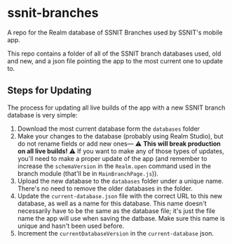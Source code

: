 # ssnit-branches
A repo for the Realm database of SSNIT Branches used by SSNIT's mobile app.

This repo contains a folder of all of the SSNIT branch databases used, old and new, and a json file pointing the app to the most current one to update to.

## Steps for Updating
The process for updating all live builds of the app with a new SSNIT branch database is very simple:

1. Download the most current database form the `databases` folder
2. Make your changes to the database (probably using Realm Studio), but do not rename fields or add new ones— ⚠️ **This will break production on all live builds!** ⚠️ If you want to make any of those types of updates, you'll need to make a proper update of the app (and remember to increase the `schemaVersion` in the `Realm.open` command used in the branch module (that'll be in `MainBranchPage.js`)).
3. Upload the new database to the `databases` folder under a unique name. There's no need to remove the older databases in the folder.
4. Update the `current-database.json` file with the correct URL to this new database, as well as a name for this database. This name doesn't necessarily have to be the same as the database file; it's just the file name the app will use when saving the datbase. Make sure this name is unique and hasn't been used before.
5. Increment the `currentDatabaseVersion` in the `current-database` json.
